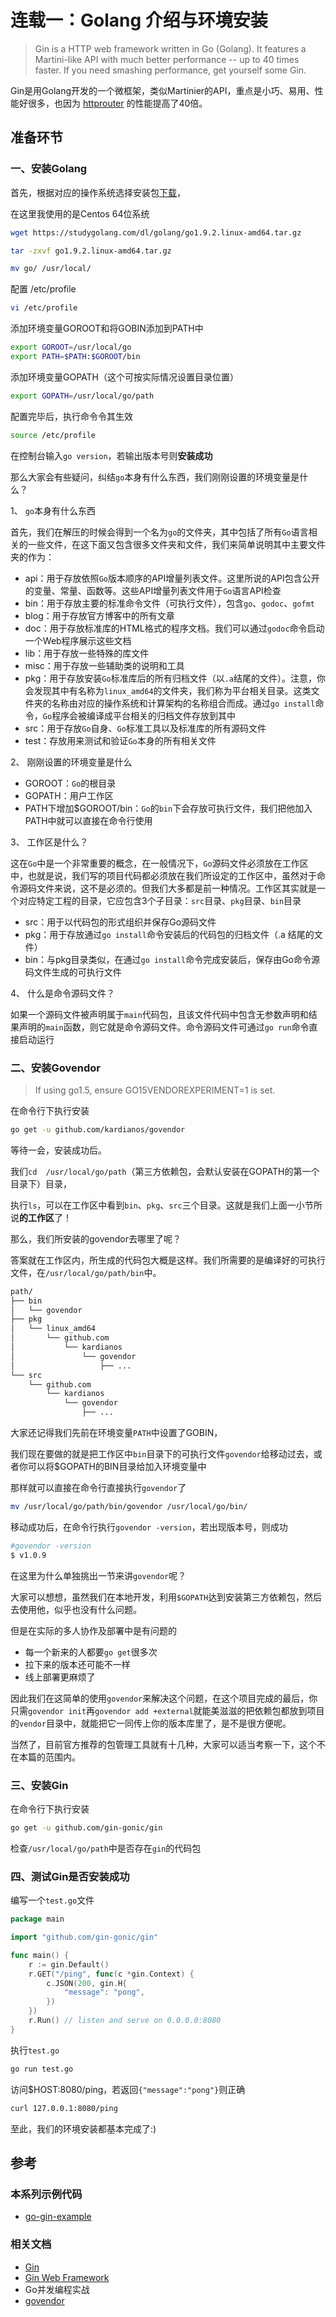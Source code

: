 # 连载一：Golang 介绍与环境安装

> Gin is a HTTP web framework written in Go (Golang). It features a Martini-like API with much better performance -- up to 40 times faster. If you need smashing performance, get yourself some Gin.

Gin是用Golang开发的一个微框架，类似Martinier的API，重点是小巧、易用、性能好很多，也因为 [httprouter](https://github.com/julienschmidt/httprouter) 的性能提高了40倍。

## 准备环节

### 一、安装Golang

首先，根据对应的操作系统选择安装包[下载](https://studygolang.com/dl)，

在这里我使用的是Centos 64位系统

``` sh
wget https://studygolang.com/dl/golang/go1.9.2.linux-amd64.tar.gz

tar -zxvf go1.9.2.linux-amd64.tar.gz

mv go/ /usr/local/
```

配置 /etc/profile

``` sh
vi /etc/profile
```
添加环境变量GOROOT和将GOBIN添加到PATH中

``` sh
export GOROOT=/usr/local/go
export PATH=$PATH:$GOROOT/bin
```
添加环境变量GOPATH（这个可按实际情况设置目录位置）
``` sh
export GOPATH=/usr/local/go/path
```
配置完毕后，执行命令令其生效
``` sh
source /etc/profile
```

在控制台输入`go version`，若输出版本号则**安装成功**

那么大家会有些疑问，纠结`go`本身有什么东西，我们刚刚设置的环境变量是什么？

1、 `go`本身有什么东西

首先，我们在解压的时候会得到一个名为`go`的文件夹，其中包括了所有`Go`语言相关的一些文件，在这下面又包含很多文件夹和文件，我们来简单说明其中主要文件夹的作为：

- api：用于存放依照`Go`版本顺序的API增量列表文件。这里所说的API包含公开的变量、常量、函数等。这些API增量列表文件用于`Go`语言API检查
- bin：用于存放主要的标准命令文件（可执行文件），包含`go`、`godoc`、`gofmt`
- blog：用于存放官方博客中的所有文章
- doc：用于存放标准库的HTML格式的程序文档。我们可以通过`godoc`命令启动一个Web程序展示这些文档
- lib：用于存放一些特殊的库文件
- misc：用于存放一些辅助类的说明和工具
- pkg：用于存放安装`Go`标准库后的所有归档文件（以`.a`结尾的文件）。注意，你会发现其中有名称为`linux_amd64`的文件夹，我们称为平台相关目录。这类文件夹的名称由对应的操作系统和计算架构的名称组合而成。通过`go install`命令，`Go`程序会被编译成平台相关的归档文件存放到其中
- src：用于存放`Go`自身、`Go`标准工具以及标准库的所有源码文件
- test：存放用来测试和验证`Go`本身的所有相关文件

2、 刚刚设置的环境变量是什么
- GOROOT：`Go`的根目录
- GOPATH：用户工作区
- PATH下增加$GOROOT/bin：`Go`的`bin`下会存放可执行文件，我们把他加入PATH中就可以直接在命令行使用

3、 工作区是什么？

这在`Go`中是一个非常重要的概念，在一般情况下，`Go`源码文件必须放在工作区中，也就是说，我们写的项目代码都必须放在我们所设定的工作区中，虽然对于命令源码文件来说，这不是必须的。但我们大多都是前一种情况。工作区其实就是一个对应特定工程的目录，它应包含3个子目录：`src`目录、`pkg`目录、`bin`目录

- src：用于以代码包的形式组织并保存Go源码文件
- pkg：用于存放通过`go install`命令安装后的代码包的归档文件（.a 结尾的文件）
- bin：与pkg目录类似，在通过`go install`命令完成安装后，保存由Go命令源码文件生成的可执行文件

4、 什么是命令源码文件？

如果一个源码文件被声明属于`main`代码包，且该文件代码中包含无参数声明和结果声明的`main`函数，则它就是命令源码文件。命令源码文件可通过`go run`命令直接启动运行

### 二、安装Govendor
> If using go1.5, ensure GO15VENDOREXPERIMENT=1 is set.

在命令行下执行安装
``` sh
go get -u github.com/kardianos/govendor
```
等待一会，安装成功后。

我们`cd  /usr/local/go/path`（第三方依赖包，会默认安装在GOPATH的第一个目录下）目录，

执行`ls`，可以在工作区中看到`bin`、`pkg`、`src`三个目录。这就是我们上面一小节所说**的工作区**了！

那么，我们所安装的govendor去哪里了呢？


答案就在工作区内，所生成的代码包大概是这样。我们所需要的是编译好的可执行文件，在`/usr/local/go/path/bin`中。
``` sh
path/
├── bin
│   └── govendor
├── pkg
│   └── linux_amd64
│       └── github.com
│           └── kardianos
│               └── govendor
│                   ├── ...
└── src
    └── github.com
        └── kardianos
            └── govendor
                ├── ...
```

大家还记得我们先前在环境变量`PATH`中设置了GOBIN，

我们现在要做的就是把工作区中`bin`目录下的可执行文件`govendor`给移动过去，或者你可以将$GOPATH的BIN目录给加入环境变量中

那样就可以直接在命令行直接执行`govendor`了

``` sh
mv /usr/local/go/path/bin/govendor /usr/local/go/bin/
```

移动成功后，在命令行执行`govendor -version`，若出现版本号，则成功

``` sh
#govendor -version
$ v1.0.9
```

在这里为什么单独挑出一节来讲`govendor`呢？

大家可以想想，虽然我们在本地开发，利用`$GOPATH`达到安装第三方依赖包，然后去使用他，似乎也没有什么问题。

但是在实际的多人协作及部署中是有问题的
- 每一个新来的人都要`go get`很多次
- 拉下来的版本还可能不一样
- 线上部署更麻烦了

因此我们在这简单的使用`govendor`来解决这个问题，在这个项目完成的最后，你只需`govendor init`再`govendor add +external`就能美滋滋的把依赖包都放到项目的`vendor`目录中，就能把它一同传上你的版本库里了，是不是很方便呢。

当然了，目前官方推荐的包管理工具就有十几种，大家可以适当考察一下，这个不在本篇的范围内。

### 三、安装Gin
在命令行下执行安装
``` sh
go get -u github.com/gin-gonic/gin
```

检查`/usr/local/go/path`中是否存在`gin`的代码包

### 四、测试Gin是否安装成功
编写一个`test.go`文件

``` go
package main

import "github.com/gin-gonic/gin"

func main() {
	r := gin.Default()
	r.GET("/ping", func(c *gin.Context) {
		c.JSON(200, gin.H{
			"message": "pong",
		})
	})
	r.Run() // listen and serve on 0.0.0.0:8080
}
```

执行`test.go`
``` sh
go run test.go
```

访问$HOST:8080/ping，若返回`{"message":"pong"}`则正确
``` sh
curl 127.0.0.1:8080/ping
```

至此，我们的环境安装都基本完成了:)

## 参考
### 本系列示例代码
- [go-gin-example](https://github.com/EDDYCJY/go-gin-example)

### 相关文档
- [Gin](https://github.com/gin-gonic/gin)
- [Gin Web Framework](https://gin-gonic.github.io/gin/)
- Go并发编程实战
- [govendor](https://github.com/kardianos/govendor)




